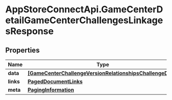 # AppStoreConnectApi.GameCenterDetailGameCenterChallengesLinkagesResponse

## Properties

Name | Type | Description | Notes
------------ | ------------- | ------------- | -------------
**data** | [**[GameCenterChallengeVersionRelationshipsChallengeData]**](GameCenterChallengeVersionRelationshipsChallengeData.md) |  | 
**links** | [**PagedDocumentLinks**](PagedDocumentLinks.md) |  | 
**meta** | [**PagingInformation**](PagingInformation.md) |  | [optional] 


